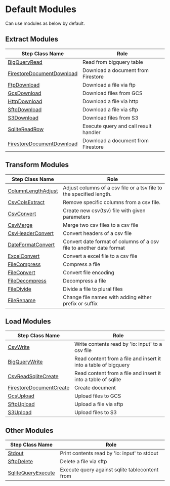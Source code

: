 # Default Modules
Can use modules as below by default.

## Extract Modules
|Step Class Name|Role|
|----------|-----------|
|[BigQueryRead](/docs/modules/bigquery_read.md)|Read from bigquery table|
|[FirestoreDocumentDownload](/docs/modules/firestore_document_download.md)|Download a document from Firestore|
|[FtpDownload](/docs/modules/ftp_download.md)|Download a file via ftp|
|[GcsDownload](/docs/modules/gcs_download.md)|Download files from GCS|
|[HttpDownload](/docs/modules/http_download.md)|Download a file via http|
|[SftpDownload](/docs/modules/sftp_download.md)|Download a file via sftp|
|[S3Download](/docs/modules/s3_download.md)|Download files from S3|
|[SqliteReadRow](/docs/modules/sqlite_read_row.md)|Execute query and call result handler|
|[FirestoreDocumentDownload](/docs/modules/firestore_document_download.md)|Download a document from Firestore|


## Transform Modules
|Step Class Name|Role|
|----------|-----------|
|[ColumnLengthAdjust](/docs/modules/column_length_adjust.md)|Adjust columns of a csv file or a tsv file to the specified length.|
|[CsvColsExtract](/docs/modules/csv_cols_extract.md)|Remove specific columns from a csv file.|
|[CsvConvert](/docs/modules/csv_convert.md)|Create new csv(tsv) file with given parameters|
|[CsvMerge](/docs/modules/csv_merge.md)|Merge two csv files to a csv file|
|[CsvHeaderConvert](/docs/modules/csv_header_convert.md)|Convert headers of a csv file|
|[DateFormatConvert](/docs/modules/date_format_convert.md)|Convert date format of columns of a csv file to another date format|
|[ExcelConvert](/docs/modules/excel_convert.md)|Convert a excel file to a csv file|
|[FileCompress](/docs/modules/file_compress.md)|Compress a file|
|[FileConvert](/docs/modules/file_convert.md)|Convert file encoding|
|[FileDecompress](/docs/modules/file_decompress.md)|Decompress a file|
|[FileDivide](/docs/modules/file_divide.md)|Divide a file to plural files|
|[FileRename](/docs/modules/file_rename.md)|Change file names with adding either prefix or suffix|


## Load Modules
|Step Class Name|Role|
|----------|-----------|
|[CsvWrite](/docs/modules/csv_write.md)|Write contents read by 'io: input' to a csv file|
|[BigQueryWrite](/docs/modules/bigquery_write.md)|Read content from a file and insert it into a table of bigquery|
|[CsvReadSqliteCreate](/docs/modules/csv_read_sqlite_create.md)|Read content from a file and insert it into a table of sqlite|
|[FirestoreDocumentCreate](/docs/modules/firestore_document_create.md)|Create document|
|[GcsUpload](/docs/modules/gcs_upload.md)|Upload files to GCS|
|[SftpUpload](/docs/modules/sftp_upload.md)|Upload a file via sftp|
|[S3Upload](/docs/modules/s3_upload.md)|Upload files to S3|


## Other Modules
|Step Class Name|Role|
|----------|-----------|
|[Stdout](/docs/modules/stdout.md)|Print contents read by 'io: input' to stdout|
|[SftpDelete](/docs/modules/sftp_delete.md)|Delete a file via sftp|
|[SqliteQueryExecute](/docs/modules/sqlite_query_execute.md)|Execute query against sqlite tablecontent from|
